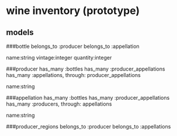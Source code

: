 wine inventory (prototype)
===

## models

###bottle
belongs_to :producer
belongs_to :appellation

name:string
vintage:integer
quantity:integer

###producer
has_many :bottles
has_many :producer_appellations
has_many :appellations, through: producer_appellations

name:string

###appellation
has_many :bottles
has_many :producer_appellations
has_many :producers, through: appellations

name:string

###producer_regions
belongs_to :producer
belongs_to :appellations
